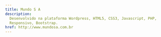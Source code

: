 ```yaml
---
title: Mundo S A
description:
  Desenvolvido na plataforma Wordpress, HTML5, CSS3, Javascript, PHP,
  Responsivo, Bootstrap.
href: http://www.mundosa.com.br
---
```

